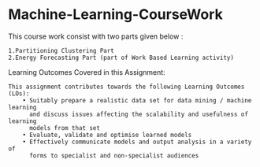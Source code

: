 # Machine-Learning-CourseWork

This course work consist with two parts given below :

    1.Partitioning Clustering Part 
    2.Energy Forecasting Part (part of Work Based Learning activity)
    
Learning Outcomes Covered in this Assignment:

    This assignment contributes towards the following Learning Outcomes (LOs):
        • Suitably prepare a realistic data set for data mining / machine learning
          and discuss issues affecting the scalability and usefulness of learning
          models from that set
        • Evaluate, validate and optimise learned models
        • Effectively communicate models and output analysis in a variety of
          forms to specialist and non-specialist audiences

